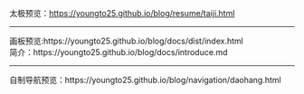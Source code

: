 
太极预览：https://youngto25.github.io/blog/resume/taiji.html
<br>
<hr>
画板预览:https://youngto25.github.io/blog/docs/dist/index.html
<br>
简介：https://youngto25.github.io/blog/docs/introduce.md
<br>
<hr>
自制导航预览：https://youngto25.github.io/blog/navigation/daohang.html
